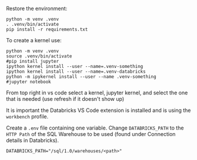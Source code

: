 

Restore the environment: 

```
python -m venv .venv
. .venv/bin/activate
pip install -r requirements.txt
```

To create a kernel use: 

```
python -m venv .venv
source .venv/bin/activate
#pip install jupyter
ipython kernel install --user --name=.venv-something
ipython kernel install --user --name=.venv-databricks
python -m ipykernel install --user --name .venv-something
#jupyter notebook
```

From top right in vs code select a kernel, jupyter kernel, and select the one that is needed (use refresh if it doesn't show up)

It is important the Databricks VS Code extension is installed and is using the `workbench` profile.

Create a `.env` file containing one variable. Change `DATABRICKS_PATH` to the `HTTP Path` of the SQL Warehouse to be used (found under Connection details in Databricks).

```
DATABRICKS_PATH="/sql/1.0/warehouses/<path>"
```

